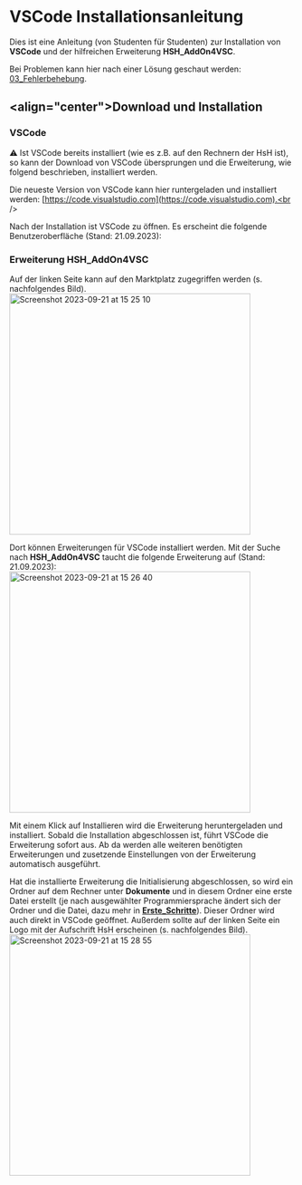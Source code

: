 <!--Start Anleitung-->
# VSCode Installationsanleitung

Dies ist eine Anleitung (von Studenten für Studenten) zur Installation von <b>VSCode</b> und der hilfreichen Erweiterung <b>HSH_AddOn4VSC</b>.<br />

Bei Problemen kann hier nach einer Lösung geschaut werden: [03_Fehlerbehebung](https://github.com/hshf1/VorlesungC/blob/main/VSCode/03_Fehlerbehebung.md).<br />

<!--Start Download und Installation-->
## <align="center">Download und Installation</align>
### VSCode
:warning: Ist VSCode bereits installiert (wie es z.B. auf den Rechnern der HsH ist), so kann der Download von VSCode übersprungen und die Erweiterung, wie folgend beschrieben, installiert werden.<br />

Die neueste Version von VSCode kann hier runtergeladen und installiert werden: [https://code.visualstudio.com](https://code.visualstudio.com).<br />

Nach der Installation ist VSCode zu öffnen. Es erscheint die folgende Benutzeroberfläche (Stand: 21.09.2023):<br />

### Erweiterung HSH_AddOn4VSC
Auf der linken Seite kann auf den Marktplatz zugegriffen werden (s. nachfolgendes Bild).<br />
<img width="426" alt="Screenshot 2023-09-21 at 15 25 10" src="https://github.com/hshf1/VSCode/assets/100713757/45216f6b-136a-4485-8178-749eef98535f"><br />

Dort können Erweiterungen für VSCode installiert werden. Mit der Suche nach <b>HSH_AddOn4VSC</b> taucht die folgende Erweiterung auf (Stand: 21.09.2023):<br />
<img width="426" alt="Screenshot 2023-09-21 at 15 26 40" src="https://github.com/hshf1/VSCode/assets/100713757/6cb07cd6-630f-4503-8bd9-b0ff941128a8"><br />

Mit einem Klick auf Installieren wird die Erweiterung heruntergeladen und installiert. Sobald die Installation abgeschlossen ist, führt VSCode die Erweiterung sofort aus. Ab da werden alle weiteren benötigten Erweiterungen und zusetzende Einstellungen von der Erweiterung automatisch ausgeführt.<br />

Hat die installierte Erweiterung die Initialisierung abgeschlossen, so wird ein Ordner auf dem Rechner unter <b>Dokumente</b> und in diesem Ordner eine erste Datei erstellt (je nach ausgewählter Programmiersprache ändert sich der Ordner und die Datei, dazu mehr in [<b>Erste_Schritte</b>](https://github.com/hshf1/VSCode/blob/main/02_Erste_Schritte.md)). Dieser Ordner wird auch direkt in VSCode geöffnet. Außerdem sollte auf der linken Seite ein Logo mit der Aufschrift HsH erscheinen (s. nachfolgendes Bild).<br />
<img width="426" alt="Screenshot 2023-09-21 at 15 28 55" src="https://github.com/hshf1/VSCode/assets/100713757/cbd1aff0-d555-41a9-a35a-72f83f697122"><br />
<!--Ende Download und Installation-->

<!--Ende Anleitung-->
